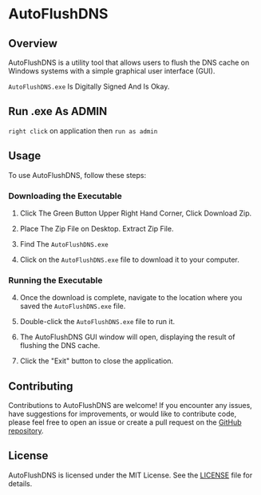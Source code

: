 # AutoFlushDNS

## Overview

AutoFlushDNS is a utility tool that allows users to flush the DNS cache on Windows systems with a simple graphical user interface (GUI).

`AutoFlushDNS.exe` Is Digitally Signed And Is Okay.

## Run .exe As ADMIN
`right click` on application then `run as admin`

## Usage

To use AutoFlushDNS, follow these steps:

### Downloading the Executable

1. Click The Green Button Upper Right Hand Corner, Click Download Zip.

2. Place The Zip File on Desktop. Extract Zip File.

3. Find The `AutoFlushDNS.exe`

4. Click on the `AutoFlushDNS.exe` file to download it to your computer.

### Running the Executable

4. Once the download is complete, navigate to the location where you saved the `AutoFlushDNS.exe` file.

5. Double-click the `AutoFlushDNS.exe` file to run it.

6. The AutoFlushDNS GUI window will open, displaying the result of flushing the DNS cache.

7. Click the "Exit" button to close the application.

## Contributing

Contributions to AutoFlushDNS are welcome! If you encounter any issues, have suggestions for improvements, or would like to contribute code, please feel free to open an issue or create a pull request on the [GitHub repository](https://github.com/KernFerm/AutoFlushDNS).

## License

AutoFlushDNS is licensed under the MIT License. See the [LICENSE](LICENSE) file for details.

